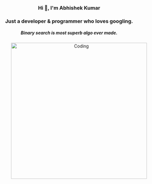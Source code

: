 <h3 align="center">Hi 👋, I'm Abhishek Kumar</h3>
<h3 align="center">Just a developer & programmer who loves googling.</h3>
<h5 align="center">Binary search is most superb algo ever made.</h5>

<p align="center">
  <img align="right" alt="Coding" width="440" src="https://cdn.dribbble.com/users/2646423/screenshots/5507196/computer.gif">
</p>
